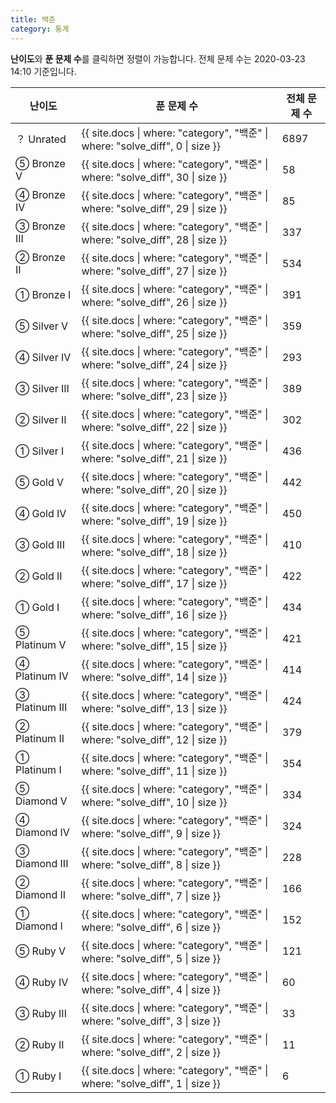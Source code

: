 ```yaml
---
title: 백준
category: 통계
---
```


**난이도**와 **푼 문제 수**를 클릭하면 정렬이 가능합니다. 전체 문제 수는 2020-03-23 14:10 기준입니다.

<table id="problems">
    <thead>
        <tr>
            <th onclick="sortTable(0)">난이도</th>
            <th onclick="sortTable(1)" class="num_col">푼 문제 수</th>
            <th onclick="sortTable(2)" class="num_col">전체 문제 수</th>
        </tr>
    </thead>
    <tbody>
        <tr>
            <td class="diff_unrated"><div style="display:none;">31</div>&#65311; Unrated</td>
            <td>{{ site.docs | where: "category", "백준" | where: "solve_diff", 0 | size }}</td>
            <td>6897</td>
        </tr>
        <tr>
            <td class="diff_bronze"><div style="display:none;">30</div>&#9316; Bronze V</td>
            <td>{{ site.docs | where: "category", "백준" | where: "solve_diff", 30 | size }}</td>
            <td>58</td>
        </tr>
        <tr>
            <td class="diff_bronze"><div style="display:none;">29</div>&#9315; Bronze IV</td>
            <td>{{ site.docs | where: "category", "백준" | where: "solve_diff", 29 | size }}</td>
            <td>85</td>
        </tr>
        <tr>
            <td class="diff_bronze"><div style="display:none;">28</div>&#9314; Bronze III</td>
            <td>{{ site.docs | where: "category", "백준" | where: "solve_diff", 28 | size }}</td>
            <td>337</td>
        </tr>
        <tr>
            <td class="diff_bronze"><div style="display:none;">27</div>&#9313; Bronze II</td>
            <td>{{ site.docs | where: "category", "백준" | where: "solve_diff", 27 | size }}</td>
            <td>534</td>
        </tr>
        <tr>
            <td class="diff_bronze"><div style="display:none;">26</div>&#9312; Bronze I</td>
            <td>{{ site.docs | where: "category", "백준" | where: "solve_diff", 26 | size }}</td>
            <td>391</td>
        </tr>
        <tr>
            <td class="diff_silver"><div style="display:none;">25</div>&#9316; Silver V</td>
            <td>{{ site.docs | where: "category", "백준" | where: "solve_diff", 25 | size }}</td>
            <td>359</td>
        </tr>
        <tr>
            <td class="diff_silver"><div style="display:none;">24</div>&#9315; Silver IV</td>
            <td>{{ site.docs | where: "category", "백준" | where: "solve_diff", 24 | size }}</td>
            <td>293</td>
        </tr>
        <tr>
            <td class="diff_silver"><div style="display:none;">23</div>&#9314; Silver III</td>
            <td>{{ site.docs | where: "category", "백준" | where: "solve_diff", 23 | size }}</td>
            <td>389</td>
        </tr>
        <tr>
            <td class="diff_silver"><div style="display:none;">22</div>&#9313; Silver II</td>
            <td>{{ site.docs | where: "category", "백준" | where: "solve_diff", 22 | size }}</td>
            <td>302</td>
        </tr>
        <tr>
            <td class="diff_silver"><div style="display:none;">21</div>&#9312; Silver I</td>
            <td>{{ site.docs | where: "category", "백준" | where: "solve_diff", 21 | size }}</td>
            <td>436</td>
        </tr>
        <tr>
            <td class="diff_gold"><div style="display:none;">20</div>&#9316; Gold V</td>
            <td>{{ site.docs | where: "category", "백준" | where: "solve_diff", 20 | size }}</td>
            <td>442</td>
        </tr>
        <tr>
            <td class="diff_gold"><div style="display:none;">19</div>&#9315; Gold IV</td>
            <td>{{ site.docs | where: "category", "백준" | where: "solve_diff", 19 | size }}</td>
            <td>450</td>
        </tr>
        <tr>
            <td class="diff_gold"><div style="display:none;">18</div>&#9314; Gold III</td>
            <td>{{ site.docs | where: "category", "백준" | where: "solve_diff", 18 | size }}</td>
            <td>410</td>
        </tr>
        <tr>
            <td class="diff_gold"><div style="display:none;">17</div>&#9313; Gold II</td>
            <td>{{ site.docs | where: "category", "백준" | where: "solve_diff", 17 | size }}</td>
            <td>422</td>
        </tr>
        <tr>
            <td class="diff_gold"><div style="display:none;">16</div>&#9312; Gold I</td>
            <td>{{ site.docs | where: "category", "백준" | where: "solve_diff", 16 | size }}</td>
            <td>434</td>
        </tr>
        <tr>
            <td class="diff_platinum"><div style="display:none;">15</div>&#9316; Platinum V</td>
            <td>{{ site.docs | where: "category", "백준" | where: "solve_diff", 15 | size }}</td>
            <td>421</td>
        </tr>
        <tr>
            <td class="diff_platinum"><div style="display:none;">14</div>&#9315; Platinum IV</td>
            <td>{{ site.docs | where: "category", "백준" | where: "solve_diff", 14 | size }}</td>
            <td>414</td>
        </tr>
        <tr>
            <td class="diff_platinum"><div style="display:none;">13</div>&#9314; Platinum III</td>
            <td>{{ site.docs | where: "category", "백준" | where: "solve_diff", 13 | size }}</td>
            <td>424</td>
        </tr>
        <tr>
            <td class="diff_platinum"><div style="display:none;">12</div>&#9313; Platinum II</td>
            <td>{{ site.docs | where: "category", "백준" | where: "solve_diff", 12 | size }}</td>
            <td>379</td>
        </tr>
        <tr>
            <td class="diff_platinum"><div style="display:none;">11</div>&#9312; Platinum I</td>
            <td>{{ site.docs | where: "category", "백준" | where: "solve_diff", 11 | size }}</td>
            <td>354</td>
        </tr>
        <tr>
            <td class="diff_diamond"><div style="display:none;">10</div>&#9316; Diamond V</td>
            <td>{{ site.docs | where: "category", "백준" | where: "solve_diff", 10 | size }}</td>
            <td>334</td>
        </tr>
        <tr>
            <td class="diff_diamond"><div style="display:none;">09</div>&#9315; Diamond IV</td>
            <td>{{ site.docs | where: "category", "백준" | where: "solve_diff", 9 | size }}</td>
            <td>324</td>
        </tr>
        <tr>
            <td class="diff_diamond"><div style="display:none;">08</div>&#9314; Diamond III</td>
            <td>{{ site.docs | where: "category", "백준" | where: "solve_diff", 8 | size }}</td>
            <td>228</td>
        </tr>
        <tr>
            <td class="diff_diamond"><div style="display:none;">07</div>&#9313; Diamond II</td>
            <td>{{ site.docs | where: "category", "백준" | where: "solve_diff", 7 | size }}</td>
            <td>166</td>
        </tr>
        <tr>
            <td class="diff_diamond"><div style="display:none;">06</div>&#9312; Diamond I</td>
            <td>{{ site.docs | where: "category", "백준" | where: "solve_diff", 6 | size }}</td>
            <td>152</td>
        </tr>
        <tr>
            <td class="diff_ruby"><div style="display:none;">05</div>&#9316; Ruby V</td>
            <td>{{ site.docs | where: "category", "백준" | where: "solve_diff", 5 | size }}</td>
            <td>121</td>
        </tr>
        <tr>
            <td class="diff_ruby"><div style="display:none;">04</div>&#9315; Ruby IV</td>
            <td>{{ site.docs | where: "category", "백준" | where: "solve_diff", 4 | size }}</td>
            <td>60</td>
        </tr>
        <tr>
            <td class="diff_ruby"><div style="display:none;">03</div>&#9314; Ruby III</td>
            <td>{{ site.docs | where: "category", "백준" | where: "solve_diff", 3 | size }}</td>
            <td>33</td>
        </tr>
        <tr>
            <td class="diff_ruby"><div style="display:none;">02</div>&#9313; Ruby II</td>
            <td>{{ site.docs | where: "category", "백준" | where: "solve_diff", 2 | size }}</td>
            <td>11</td>
        </tr>
        <tr>
            <td class="diff_ruby"><div style="display:none;">01</div>&#9312; Ruby I</td>
            <td>{{ site.docs | where: "category", "백준" | where: "solve_diff", 1 | size }}</td>
            <td>6</td>
        </tr>
    </tbody>
</table>

<script src="{{ site.baseurl }}/scripts/sort.js" charset="utf-8">
